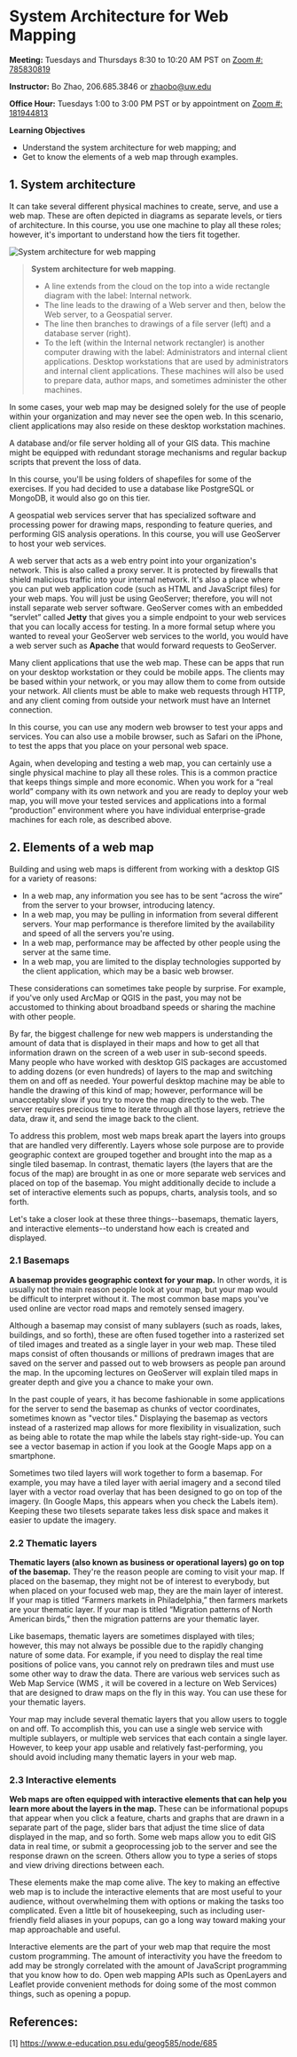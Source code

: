 # System Architecture for Web Mapping

**Meeting:** Tuesdays and Thursdays 8:30 to 10:20 AM PST on [Zoom #: 785830819](https://washington.zoom.us/j/785830819)

**Instructor:** Bo Zhao, 206.685.3846 or zhaobo@uw.edu

**Office Hour:** Tuesdays 1:00 to 3:00 PM PST or by appointment on [Zoom #: 181944813](https://washington.zoom.us/j/181944813)

**Learning Objectives**

- Understand the system architecture for web mapping; and
- Get to know the elements of a web map through examples.

## 1. System architecture

It can take several different physical machines to create, serve, and use a web map. These are often depicted in diagrams as separate levels, or tiers of architecture. In this course, you use one machine to play all these roles; however, it's important to understand how the tiers fit together.

![System architecture for web mapping](img/architecture.jpg)

>  **System architecture for web mapping**.
>
>  - A line extends from the cloud on the top into a wide rectangle diagram with the label: Internal network.
>  - The line leads to the drawing of a Web server and then, below the Web server, to a Geospatial server.
>  - The line then branches to drawings of a file server (left) and a database server (right).
>  - To the left (within the Internal network rectangler) is another computer drawing with the label: Administrators and internal client applications. Desktop workstations that are used by administrators and internal client applications. These machines will also be used to prepare data, author maps, and sometimes administer the other machines.

In some cases, your web map may be designed solely for the use of people within your organization and may never see the open web. In this scenario, client applications may also reside on these desktop workstation machines.

A database and/or file server holding all of your GIS data. This machine might be equipped with redundant storage mechanisms and regular backup scripts that prevent the loss of data.

In this course, you'll be using folders of shapefiles for some of the exercises. If you had decided to use a database like PostgreSQL or MongoDB, it would also go on this tier.

A geospatial web services server that has specialized software and processing power for drawing maps, responding to feature queries, and performing GIS analysis operations. In this course, you will use GeoServer to host your web services.

A web server that acts as a web entry point into your organization's network. This is also called a proxy server. It is protected by firewalls that shield malicious traffic into your internal network. It's also a place where you can put web application code (such as HTML and JavaScript files) for your web maps. You will just be using GeoServer; therefore, you will not install separate web server software. GeoServer comes with an embedded “servlet” called **Jetty** that gives you a simple endpoint to your web services that you can locally access for testing. In a more formal setup where you wanted to reveal your GeoServer web services to the world, you would have a web server such as **Apache** that would forward requests to GeoServer.

Many client applications that use the web map. These can be apps that run on your desktop workstation or they could be mobile apps. The clients may be based within your network, or you may allow them to come from outside your network. All clients must be able to make web requests through HTTP, and any client coming from outside your network must have an Internet connection.

In this course, you can use any modern web browser to test your apps and services. You can also use a mobile browser, such as Safari on the iPhone, to test the apps that you place on your personal web space.

Again, when developing and testing a web map, you can certainly use a single physical machine to play all these roles. This is a common practice that keeps things simple and more economic. When you work for a “real world” company with its own network and you are ready to deploy your web map, you will move your tested services and applications into a formal “production” environment where you have individual enterprise-grade machines for each role, as described above.

## 2. Elements of a web map

Building and using web maps is different from working with a desktop GIS for a variety of reasons:

- In a web map, any information you see has to be sent “across the wire” from the server to your browser, introducing latency.
- In a web map, you may be pulling in information from several different servers. Your map performance is therefore limited by the availability and speed of all the servers you're using.
- In a web map, performance may be affected by other people using the server at the same time.
- In a web map, you are limited to the display technologies supported by the client application, which may be a basic web browser.

These considerations can sometimes take people by surprise. For example, if you've only used ArcMap or QGIS in the past, you may not be accustomed to thinking about broadband speeds or sharing the machine with other people.

By far, the biggest challenge for new web mappers is understanding the amount of data that is displayed in their maps and how to get all that information drawn on the screen of a web user in sub-second speeds. Many people who have worked with desktop GIS packages are accustomed to adding dozens (or even hundreds) of layers to the map and switching them on and off as needed. Your powerful desktop machine may be able to handle the drawing of this kind of map; however, performance will be unacceptably slow if you try to move the map directly to the web. The server requires precious time to iterate through all those layers, retrieve the data, draw it, and send the image back to the client.

To address this problem, most web maps break apart the layers into groups that are handled very differently. Layers whose sole purpose are to provide geographic context are grouped together and brought into the map as a single tiled basemap. In contrast, thematic layers (the layers that are the focus of the map) are brought in as one or more separate web services and placed on top of the basemap. You might additionally decide to include a set of interactive elements such as popups, charts, analysis tools, and so forth.

Let's take a closer look at these three things--basemaps, thematic layers, and interactive elements--to understand how each is created and displayed.

### 2.1 Basemaps

**A basemap provides geographic context for your map.** In other words, it is usually not the main reason people look at your map, but your map would be difficult to interpret without it. The most common base maps you've used online are vector road maps and remotely sensed imagery.

Although a basemap may consist of many sublayers (such as roads, lakes, buildings, and so forth), these are often fused together into a rasterized set of tiled images and treated as a single layer in your web map. These tiled maps consist of often thousands or millions of predrawn images that are saved on the server and passed out to web browsers as people pan around the map. In the upcoming lectures on GeoServer will explain tiled maps in greater depth and give you a chance to make your own.

In the past couple of years, it has become fashionable in some applications for the server to send the basemap as chunks of vector coordinates, sometimes known as "vector tiles." Displaying the basemap as vectors instead of a rasterized map allows for more flexibility in visualization, such as being able to rotate the map while the labels stay right-side-up. You can see a vector basemap in action if you look at the Google Maps app on a smartphone.

Sometimes two tiled layers will work together to form a basemap. For example, you may have a tiled layer with aerial imagery and a second tiled layer with a vector road overlay that has been designed to go on top of the imagery.  (In Google Maps, this appears when you check the Labels item). Keeping these two tilesets separate takes less disk space and makes it easier to update the imagery.

### 2.2 Thematic layers

**Thematic layers (also known as business or operational layers) go on top of the basemap.** They're the reason people are coming to visit your map. If placed on the basemap, they might not be of interest to everybody, but when placed on your focused web map, they are the main layer of interest. If your map is titled “Farmers markets in Philadelphia,” then farmers markets are your thematic layer. If your map is titled “Migration patterns of North American birds,” then the migration patterns are your thematic layer.

Like basemaps, thematic layers are sometimes displayed with tiles; however, this may not always be possible due to the rapidly changing nature of some data. For example, if you need to display the real time positions of police vans, you cannot rely on predrawn tiles and must use some other way to draw the data. There are various web services such as Web Map Service (WMS , it will be covered in a lecture on Web Services) that are designed to draw maps on the fly in this way. You can use these for your thematic layers.

Your map may include several thematic layers that you allow users to toggle on and off. To accomplish this, you can use a single web service with multiple sublayers, or multiple web services that each contain a single layer. However, to keep your app usable and relatively fast-performing, you should avoid including many thematic layers in your web map.

### 2.3 Interactive elements

**Web maps are often equipped with interactive elements that can help you learn more about the layers in the map.** These can be informational popups that appear when you click a feature, charts and graphs that are drawn in a separate part of the page, slider bars that adjust the time slice of data displayed in the map, and so forth. Some web maps allow you to edit GIS data in real time, or submit a geoprocessing job to the server and see the response drawn on the screen. Others allow you to type a series of stops and view driving directions between each.

These elements make the map come alive. The key to making an effective web map is to include the interactive elements that are most useful to your audience, without overwhelming them with options or making the tasks too complicated. Even a little bit of housekeeping, such as including user-friendly field aliases in your popups, can go a long way toward making your map approachable and useful.

Interactive elements are the part of your web map that require the most custom programming. The amount of interactivity you have the freedom to add may be strongly correlated with the amount of JavaScript programming that you know how to do. Open web mapping APIs such as OpenLayers and Leaflet provide convenient methods for doing some of the most common things, such as opening a popup.

## References:

[1] https://www.e-education.psu.edu/geog585/node/685
